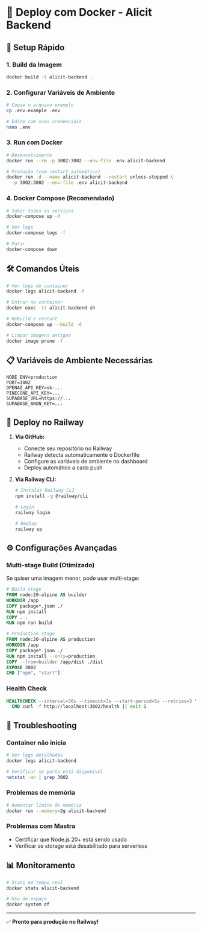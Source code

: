 # 🐳 Deploy com Docker - Alicit Backend

## 🚀 Setup Rápido

### 1. **Build da Imagem**
```bash
docker build -t alicit-backend .
```

### 2. **Configurar Variáveis de Ambiente**
```bash
# Copie o arquivo exemplo
cp .env.example .env

# Edite com suas credenciais
nano .env
```

### 3. **Run com Docker**
```bash
# Desenvolvimento
docker run --rm -p 3002:3002 --env-file .env alicit-backend

# Produção (com restart automático)
docker run -d --name alicit-backend --restart unless-stopped \
  -p 3002:3002 --env-file .env alicit-backend
```

### 4. **Docker Compose (Recomendado)**
```bash
# Subir todos os serviços
docker-compose up -d

# Ver logs
docker-compose logs -f

# Parar
docker-compose down
```

## 🛠 Comandos Úteis

```bash
# Ver logs do container
docker logs alicit-backend -f

# Entrar no container
docker exec -it alicit-backend sh

# Rebuild e restart
docker-compose up --build -d

# Limpar imagens antigas
docker image prune -f
```

## 📋 Variáveis de Ambiente Necessárias

```env
NODE_ENV=production
PORT=3002
OPENAI_API_KEY=sk-...
PINECONE_API_KEY=...
SUPABASE_URL=https://...
SUPABASE_ANON_KEY=...
```

## 🚀 Deploy no Railway

1. **Via GitHub:**
   - Conecte seu repositório no Railway
   - Railway detecta automaticamente o Dockerfile
   - Configure as variáveis de ambiente no dashboard
   - Deploy automático a cada push

2. **Via Railway CLI:**
   ```bash
   # Instalar Railway CLI
   npm install -g @railway/cli
   
   # Login
   railway login
   
   # Deploy
   railway up
   ```

## ⚙️ Configurações Avançadas

### Multi-stage Build (Otimizado)
Se quiser uma imagem menor, pode usar multi-stage:

```dockerfile
# Build stage
FROM node:20-alpine AS builder
WORKDIR /app
COPY package*.json ./
RUN npm install
COPY . .
RUN npm run build

# Production stage  
FROM node:20-alpine AS production
WORKDIR /app
COPY package*.json ./
RUN npm install --only=production
COPY --from=builder /app/dist ./dist
EXPOSE 3002
CMD ["npm", "start"]
```

### Health Check
```dockerfile
HEALTHCHECK --interval=30s --timeout=3s --start-period=5s --retries=3 \
  CMD curl -f http://localhost:3002/health || exit 1
```

## 🐛 Troubleshooting

### Container não inicia
```bash
# Ver logs detalhados
docker logs alicit-backend

# Verificar se porta está disponível
netstat -an | grep 3002
```

### Problemas de memória
```bash
# Aumentar limite de memória
docker run --memory=2g alicit-backend
```

### Problemas com Mastra
- Certificar que Node.js 20+ está sendo usado
- Verificar se storage está desabilitado para serverless

## 📊 Monitoramento

```bash
# Stats em tempo real
docker stats alicit-backend

# Uso de espaço
docker system df
```

---
✅ **Pronto para produção no Railway!**